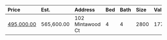 | Price                                                                                | Est.       | Address          | Bed | Bath | Size | Value | Days | Lot        | Year | HOA | Open |
| :----------------------------------------------------------------------------------- | :--------- | :--------------- | :-- | :--- | :--- | :---- | :--- | :--------- | :--- | :-- | :--- |
| [495,000.00](https://www.movoto.com/home/102-mintawood-ct-cary-nc-27519-413_2347086) | 565,600.00 | 102 Mintawood Ct | 4   | 4    | 2800 | 177   |      | 0.26 Acres | 2001 | 40  |      |